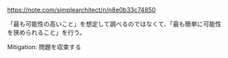https://note.com/simplearchitect/n/n8e0b33c74850

「最も可能性の高いこと」を想定して調べるのではなくて、「最も簡単に可能性を狭められること」を行う。

Mitigation: 問題を収束する
